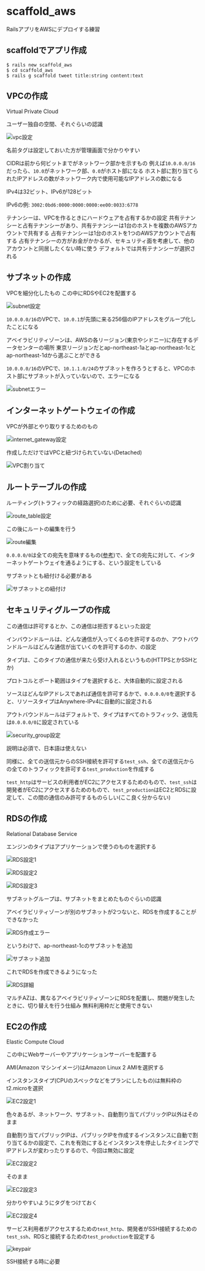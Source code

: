 # scaffold_aws

RailsアプリをAWSにデプロイする練習

## scaffoldでアプリ作成
```
$ rails new scaffold_aws
$ cd scaffold_aws
$ rails g scaffold tweet title:string content:text
```

## VPCの作成
Virtual Private Cloud

ユーザー独自の空間、それぐらいの認識

![vpc設定](./vpc.png)

名前タグは設定しておいた方が管理画面で分かりやすい

CIDRは前から何ビットまでがネットワーク部かを示すもの 例えば`10.0.0.0/16`だったら、`10.0`がネットワーク部、`0.0`がホスト部になる ホスト部に割り当てられたIPアドレスの数がネットワーク内で使用可能なIPアドレスの数になる

IPv4は32ビット、IPv6が128ビット

IPv6の例: `3002:0bd6:0000:0000:0000:ee00:0033:6778`

テナンシーは、VPCを作るときにハードウェアを占有するかの設定 共有テナンシーと占有テナンシーがあり、共有テナンシーは1台のホストを複数のAWSアカウントで共有する 占有テナンシーは1台のホストを1つのAWSアカウントで占有する 占有テナンシーの方がお金がかかるが、セキュリティ面を考慮して、他のアカウントと同居したくない時に使う デフォルトでは共有テナンシーが選択される

## サブネットの作成
VPCを細分化したもの この中にRDSやEC2を配置する

![subnet設定](./subnet.png)

`10.0.0.0/16`のVPCで、`10.0.1`が先頭に来る256個のIPアドレスをグループ化したことになる

アベイラビリティゾーンは、AWSの各リージョン(東京やシドニー)に存在するデータセンターの場所 東京リージョンだとap-northeast-1aとap-northeast-1cとap-northeast-1dから選ぶことができる

`10.0.0.0/16`のVPCで、`10.1.1.0/24`のサブネットを作ろうとすると、VPCのホスト部にサブネットが入っていないので、エラーになる

![subnetエラー](./invalid_subnet.png)

## インターネットゲートウェイの作成
VPCが外部とやり取りするためのもの

![internet_gateway設定](./internet_gateway.png)

作成しただけではVPCと紐づけられていない(Detached)

![VPC割り当て](./vpc_attach.png)

## ルートテーブルの作成
ルーティング(トラフィックの経路選択)のために必要、それぐらいの認識

![route_table設定](./route_table.png)

この後にルートの編集を行う

![route編集](./route_config.png)

`0.0.0.0/0`は全ての宛先を意味するもの([参考](https://www.wdic.org/w/WDIC/0.0.0.0))で、全ての宛先に対して、インターネットゲートウェイを通るようにする、という設定をしている

サブネットとも紐付ける必要がある

![サブネットとの紐付け](./subnet_associate.png)

## セキュリティグループの作成
この通信は許可するとか、この通信は拒否するといった設定

インバウンドルールは、どんな通信が入ってくるのを許可するのか、アウトバウンドルールはどんな通信が出ていくのを許可するのか、の設定

タイプは、このタイプの通信が来たら受け入れるというもの(HTTPSとかSSHとか)

プロトコルとポート範囲はタイプを選択すると、大体自動的に設定される

ソースはどんなIPアドレスであれば通信を許可するかで、`0.0.0.0/0`を選択すると、リソースタイプはAnywhere-IPv4に自動的に設定される

アウトバウンドルールはデフォルトで、タイプはすべてのトラフィック、送信先は`0.0.0.0/0`に設定されている

![security_group設定](./security_group.png)

説明は必須で、日本語は使えない

同様に、全ての送信元からのSSH接続を許可する`test_ssh`、全ての送信元からの全てのトラフィックを許可する`test_production`を作成する

`test_http`はサービスの利用者がEC2にアクセスするためのもので、`test_ssh`は開発者がEC2にアクセスするためのもので、`test_production`はEC2とRDSに設定して、この間の通信のみ許可するものらしい(ここ良く分からない)

## RDSの作成
Relational Database Service

エンジンのタイプはアプリケーションで使うのものを選択する

![RDS設定1](rds1.png)

![RDS設定2](rds2.png)

![RDS設定3](rds3.png)

サブネットグループは、サブネットをまとめたものぐらいの認識

アベイラビリティゾーンが別のサブネットが2つないと、RDSを作成することができなかった

![RDS作成エラー](rds_error.png)

というわけで、ap-northeast-1cのサブネットを追加

![サブネット追加](add_subnet.png)

これでRDSを作成できるようになった

![RDS詳細](rds_detail.png)

マルチAZは、異なるアベイラビリティゾーンにRDSを配置し、問題が発生したときに、切り替えを行う仕組み 無料利用枠だと使用できない

## EC2の作成
Elastic Compute Cloud

この中にWebサーバーやアプリケーションサーバーを配置する

AMI(Amazon マシンイメージ)はAmazon Linux 2 AMIを選択する

インスタンスタイプ(CPUのスペックなどをプランにしたもの)は無料枠のt2.microを選択

![EC2設定1](./ec2_1.png)

色々あるが、ネットワーク、サブネット、自動割り当てパブリックIP以外はそのまま

自動割り当てパブリックIPは、パブリックIPを作成するインスタンスに自動で割り当てるかの設定で、これを有効にするとインスタンスを停止したタイミングでIPアドレスが変わったりするので、今回は無効に設定

![EC2設定2](./ec2_2.png)

そのまま

![EC2設定3](./ec2_3.png)

分かりやすいようにタグをつけておく

![EC2設定4](./ec2_4.png)

サービス利用者がアクセスするための`test_http`、開発者がSSH接続するための`test_ssh`、RDSと接続するための`test_production`を設定する

![keypair](./keypair.png)

SSH接続する時に必要

